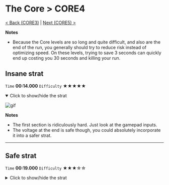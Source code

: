 # The Core > CORE4

[< Back (CORE3)](https://github.com/Doublevil/scbspeedrun/blob/main/levels/CORE/CORE3.md) | [Next (CORE5) >](https://github.com/Doublevil/scbspeedrun/blob/main/levels/CORE/CORE5.md)

**Notes**
- Because the Core levels are so long and quite difficult, and also are the end of the run, you generally should try to reduce risk instead of optimizing speed. On these levels, trying to save 3 seconds can quickly end up costing you 30 seconds and killing your run.

## Insane strat

`Time` **00:14.000** `Difficulty` ★★★★★
<details open>
  <summary>Click to show/hide the strat</summary>

  ![gif](https://github.com/Doublevil/scbspeedrun/blob/main/media/levels/CORE/CORE4_RiskyStrat.webp)

  **Notes**
  - The first section is ridiculously hard. Just look at the gamepad inputs.
  - The voltage at the end is safe though, you could absolutely incorporate it into a safer strat.
</details>

---
## Safe strat

`Time` **00:19.000** `Difficulty` ★★★☆☆
<details>
  <summary>Click to show/hide the strat</summary>

  ![gif](https://github.com/Doublevil/scbspeedrun/blob/main/media/levels/CORE/CORE4_SafeStrat.webp)
</details>
